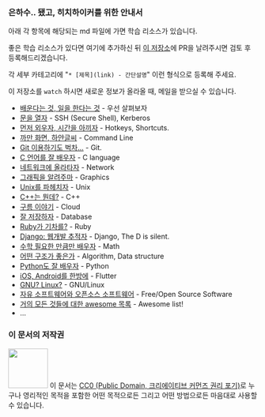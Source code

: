 ### 은하수.. 됐고, 히치하이커를 위한 안내서

아래 각 항목에 해당되는 md 파일에 가면 학습 리소스가 있습니다.

좋은 학습 리소스가 있다면 여기에 추가하신 뒤 [이 저장소](https://github.com/innovationacademy-kr/hitchhikers_guide)에 PR을 날려주시면 검토 후 등록해드리겠습니다.

각 세부 카테고리에 "`* [제목](link) - 간단설명`" 이런 형식으로 등록해 주세요.

이 저장소를 `watch` 하시면 새로운 정보가 올라올 때, 메일을 받으실 수 있습니다.

* [배운다는 것, 일을 한다는 것](softskill.md) - 우선 살펴보자
* [문을 열자](intra.md) - SSH (Secure Shell), Kerberos
* [먼저 외우자, 시간을 아끼자](hotkeys.md) - Hotkeys, Shortcuts.
* [까만 화면, 하얀글씨](cmd.md) - Command Line
* [Git 이용하기도 벅차...](git.md) - Git.
* [C 언어를 잘 배우자](c.md) - C language
* [네트워크에 올라타자](network.md) - Network
* [그래픽을 알려주마](graphic.md) - Graphics
* [Unix를 파헤치자](unix.md) - Unix
* [C++는 뭔데?](cpp.md) - C++
* [구름 이야기](cloud.md) - Cloud
* [잘 저장하자](database.md) - Database
* [Ruby가 기차를?](rubyonrails.md) - Ruby
* [Django: 웹개발 추적자](django.md) - Django, The D is silent.
* [수학 필요한 만큼만 배우자](math.md) - Math
* [어떤 구조가 좋은가](algorithm.md) - Algorithm, Data structure
* [Python도 잘 배우자](python.md) - Python
* [iOS, Android를 한방에](flutter.md) - Flutter
* [GNU? Linux?](gnulinux.md) - GNU/Linux
* [자유 소프트웨어와 오픈소스 소프트웨어](foss.md) - Free/Open Source Software
* [거의 모든 것들에 대한 awesome 목록](awesome.md) - Awesome list!
* ...

### 이 문서의 저작권

<img src="https://mirrors.creativecommons.org/presskit/buttons/88x31/png/cc-zero.png" width="80px"></img>
이 문서는 [CC0 (Public Domain, 크리에이티브 커먼즈 권리 포기)](LICENSE)로 누구나 영리적인 목적을 포함한 어떤 목적으로든 그리고 어떤 방법으로든 마음대로 사용할 수 있습니다.
